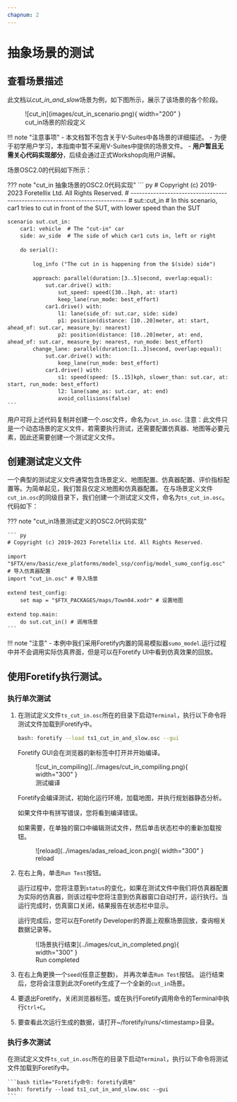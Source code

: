 ```yaml
---
chapnum: 2
---
```


# 抽象场景的测试

## 查看场景描述

此文档以*cut_in_and_slow*场景为例，如下图所示，展示了该场景的各个阶段。

<figure markdown="span">
  ![cut_in](images/cut_in_scenario.png){ width="200" }
  <figcaption>cut_in场景的阶段定义</figcaption>
</figure>

!!! note "注意事项"
    - 本文档暂不包含关于V-Suites中各场景的详细描述。
    - 为便于初学用户学习，本指南中暂不采用V-Suites中提供的场景文件。
    - **用户暂且无需关心代码实现部分**，后续会通过正式Workshop向用户讲解。

场景OSC2.0的代码如下所示：

??? note "cut_in 抽象场景的OSC2.0代码实现"
    ``` py
    # Copyright (c) 2019-2023 Foretellix Ltd. All Rights Reserved.
    # ----------------------------------------------------------------------------
    # sut::cut_in
    # In this scenario, car1 tries to cut in front of the SUT, with lower speed than the SUT

    scenario sut.cut_in:
        car1: vehicle  # The "cut-in" car
        side: av_side  # The side of which car1 cuts in, left or right

        do serial():

            log_info ("The cut in is happening from the $(side) side")

            approach: parallel(duration:[3..5]second, overlap:equal):
                sut.car.drive() with:
                    sut_speed: speed([30..]kph, at: start)
                    keep_lane(run_mode: best_effort)
                car1.drive() with:
                    l1: lane(side_of: sut.car, side: side)
                    p1: position(distance: [10..20]meter, at: start, ahead_of: sut.car, measure_by: nearest)                
                    p2: position(distance: [10..20]meter, at: end, ahead_of: sut.car, measure_by: nearest, run_mode: best_effort)                
            change_lane: parallel(duration:[1..3]second, overlap:equal):
                sut.car.drive() with:
                    keep_lane(run_mode: best_effort)
                car1.drive() with:
                    s1: speed(speed: [5..15]kph, slower_than: sut.car, at: start, run_mode: best_effort)
                    l2: lane(same_as: sut.car, at: end)
                    avoid_collisions(false)    
    ```

用户可将上述代码复制并创建一个.osc文件，命名为`cut_in.osc`. 注意：此文件只是一个动态场景的定义文件，若需要执行测试，还需要配置仿真器、地图等必要元素，因此还需要创建一个测试定义文件。

## 创建测试定义文件

一个典型的测试定义文件通常包含场景定义、地图配置、仿真器配置、评价指标配置等。为简单起见，我们暂且仅定义地图和仿真器配置。
在与场景定义文件`cut_in.osc`的同级目录下，我们创建一个测试定义文件，命名为`ts_cut_in.osc`。代码如下：

??? note "cut_in场景测试定义的OSC2.0代码实现"

    ``` py
    # Copyright (c) 2019-2023 Foretellix Ltd. All Rights Reserved.

    import "$FTX/env/basic/exe_platforms/model_ssp/config/model_sumo_config.osc" # 导入仿真器配置
    import "cut_in.osc" # 导入场景

    extend test_config:
        set map = "$FTX_PACKAGES/maps/Town04.xodr" # 设置地图

    extend top.main:
        do sut.cut_in() # 调用场景
    ```

!!! note "注意"
    - 本例中我们采用Foretify内置的简易模拟器`sumo_model`.运行过程中并不会调用实际仿真界面，但是可以在Foretify UI中看到仿真效果的回放。

## 使用Foretify执行测试。

### 执行单次测试

1. 在测试定义文件`ts_cut_in.osc`所在的目录下启动`Terminal`，执行以下命令将测试文件加载到Foretify中。

    ```bash title="Foretify命令: foretify调用"
    bash: foretify --load ts1_cut_in_and_slow.osc --gui
    ```

    Foretify GUI会在浏览器的新标签中打开并开始编译。

    <figure markdown="span">
    ![cut_in_compiling](../images/cut_in_compiling.png){ width="300" }
    <figcaption>测试编译</figcaption>
    </figure>


    Foretify会编译测试，初始化运行环境，加载地图，并执行规划器静态分析。

    如果文件中有拼写错误，您将看到编译错误。

    如果需要，在单独的窗口中编辑测试文件，然后单击状态栏中的重新加载按钮。

    <figure markdown="span">
    ![reload](../images/adas_reload_icon.png){ width="300" }
    <figcaption>reload</figcaption>
    </figure>

2. 在右上角，单击`Run Test`按钮。

   运行过程中，您将注意到`status`的变化，如果在测试文件中我们将仿真器配置为实际的仿真器，则该过程中您将注意到仿真器窗口自动打开，运行执行。当运行完成时，仿真窗口关闭，结果报告在状态栏中显示。

   运行完成后，您可以在Foretify Developer的界面上观察场景回放，查询相关数据记录等。

    <figure markdown="span">
    ![场景执行结束](../images/cut_in_completed.png){ width="300" }
    <figcaption>Run completed</figcaption>
    </figure>

3. 在右上角更换一个`seed`(任意正整数)， 并再次单击`Run Test`按钮。
   运行结束后，您将会注意到此次Foretify生成了一个全新的`cut_in`场景。


4. 要退出Foretify，关闭浏览器标签。或在执行Foretify调用命令的Terminal中执行`Ctrl+C`。

5. 要查看此次运行生成的数据，请打开~/foretify/runs/&lt;timestamp>目录。


### 执行多次测试

   在测试定义文件`ts_cut_in.osc`所在的目录下启动`Terminal`，执行以下命令将测试文件加载到Foretify中。

    ```bash title="Foretify命令: foretify调用"
    bash: foretify --load ts1_cut_in_and_slow.osc --gui
    ```

